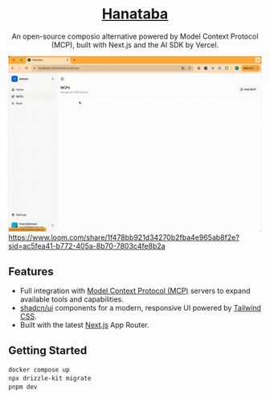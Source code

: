 <a href="https://mcp.scira.ai">
  <h1 align="center">Hanataba</h1>
</a>

<p align="center">
  An open-source composio alternative powered by Model Context Protocol (MCP), built with Next.js and the AI SDK by Vercel.
</p>

![](./docs/assets/demo.gif)
https://www.loom.com/share/1f478bb921d34270b2fba4e965ab8f2e?sid=ac5fea41-b772-405a-8b70-7803c4fe8b2a

## Features

- Full integration with [Model Context Protocol (MCP)](https://modelcontextprotocol.io) servers to expand available tools and capabilities.
- [shadcn/ui](https://ui.shadcn.com/) components for a modern, responsive UI powered by [Tailwind CSS](https://tailwindcss.com).
- Built with the latest [Next.js](https://nextjs.org) App Router.


## Getting Started

```bash
docker compose up
npx drizzle-kit migrate
pnpm dev
```